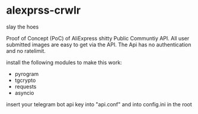 # alexprss-crwlr
slay the hoes

Proof of Concept (PoC) of AliExpress shitty Public Communtiy API.
All user submitted images are easy to get via the API. The Api has no authentication and no ratelimit.



install the following modules to make this work:
- pyrogram
- tgcrypto
- requests
- asyncio

insert your telegram bot api key into "api.conf"
and into config.ini in the root
